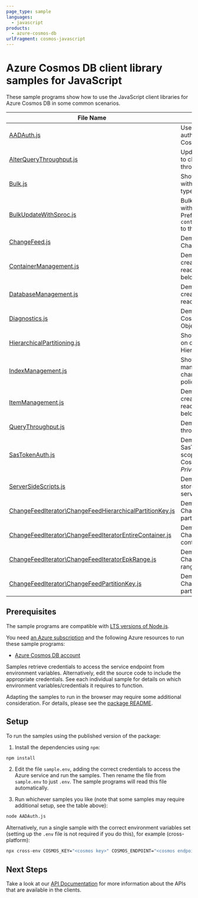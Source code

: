 ```yaml
---
page_type: sample
languages:
  - javascript
products:
  - azure-cosmos-db
urlFragment: cosmos-javascript
---
```


# Azure Cosmos DB client library samples for JavaScript

These sample programs show how to use the JavaScript client libraries for Azure Cosmos DB in some common scenarios.

| **File Name**                                                                                                     | **Description**                                                                                     |
| ----------------------------------------------------------------------------------------------------------------- | --------------------------------------------------------------------------------------------------- |
| [AADAuth.js][aadauth]                                                                                             | Uses AAD credentials to authenticate with the CosmosClient.                                         |
| [AlterQueryThroughput.js][alterquerythroughput]                                                                   | Updates a container offer to change query throughput.                                               |
| [Bulk.js][bulk]                                                                                                   | Shows a simple bulk call with each BulkOperation type.                                              |
| [BulkUpdateWithSproc.js][bulkupdatewithsproc]                                                                     | Bulk Updates documents with a Stored Procedure. Prefer `container.items().bulk()` to this behavior. |
| [ChangeFeed.js][changefeed]                                                                                       | Demonstrates using a ChangeFeed.                                                                    |
| [ContainerManagement.js][containermanagement]                                                                     | Demonstrates container create, read, delete and reading all containers belonging to a database.     |
| [DatabaseManagement.js][databasemanagement]                                                                       | Demonstrates database create, read, delete and reading all databases.                               |
| [Diagnostics.js][diagnostics]                                                                                     | Demonstrates usage of CosmosDiagnostic Object.                                                      |
| [HierarchicalPartitioning.js][hierarchicalpartitioning]                                                           | Shows various operations on containers with Hierarchical Partitioning.                              |
| [IndexManagement.js][indexmanagement]                                                                             | Shows various ways to manage indexing items or changing container index policies.                   |
| [ItemManagement.js][itemmanagement]                                                                               | Demonstrates item creation, read, delete and reading all items belonging to a container.            |
| [QueryThroughput.js][querythroughput]                                                                             | Demonstrates query throughput scenarios.                                                            |
| [SasTokenAuth.js][sastokenauth]                                                                                   | Demonstrates using SasTokens for granting scoped access to Cosmos resources. _Private feature_      |
| [ServerSideScripts.js][serversidescripts]                                                                         | Demonstrates using stored procedures for server side run functions                                  |
| [ChangeFeedIterator\ChangeFeedHierarchicalPartitionKey.js][changefeediterator_changefeedhierarchicalpartitionkey] | Demonstrates using a ChangeFeed for a partition key                                                 |
| [ChangeFeedIterator\ChangeFeedIteratorEntireContainer.js][changefeediterator_changefeediteratorentirecontainer]   | Demonstrates using a ChangeFeed for entire container                                                |
| [ChangeFeedIterator\ChangeFeedIteratorEpkRange.js][changefeediterator_changefeediteratorepkrange]                 | Demonstrates using a ChangeFeed for an epk range                                                    |
| [ChangeFeedIterator\ChangeFeedPartitionKey.js][changefeediterator_changefeedpartitionkey]                         | Demonstrates using a ChangeFeed for a partition key                                                 |

## Prerequisites

The sample programs are compatible with [LTS versions of Node.js](https://github.com/nodejs/release#release-schedule).

You need [an Azure subscription][freesub] and the following Azure resources to run these sample programs:

- [Azure Cosmos DB account][createinstance_azurecosmosdbaccount]

Samples retrieve credentials to access the service endpoint from environment variables. Alternatively, edit the source code to include the appropriate credentials. See each individual sample for details on which environment variables/credentials it requires to function.

Adapting the samples to run in the browser may require some additional consideration. For details, please see the [package README][package].

## Setup

To run the samples using the published version of the package:

1. Install the dependencies using `npm`:

```bash
npm install
```

2. Edit the file `sample.env`, adding the correct credentials to access the Azure service and run the samples. Then rename the file from `sample.env` to just `.env`. The sample programs will read this file automatically.

3. Run whichever samples you like (note that some samples may require additional setup, see the table above):

```bash
node AADAuth.js
```

Alternatively, run a single sample with the correct environment variables set (setting up the `.env` file is not required if you do this), for example (cross-platform):

```bash
npx cross-env COSMOS_KEY="<cosmos key>" COSMOS_ENDPOINT="<cosmos endpoint>" COSMOS_CONTAINER="<cosmos container>" node AADAuth.js
```

## Next Steps

Take a look at our [API Documentation][apiref] for more information about the APIs that are available in the clients.

[aadauth]: https://github.com/Azure/azure-sdk-for-js/blob/main/sdk/cosmosdb/cosmos/samples/v3/javascript/AADAuth.js
[alterquerythroughput]: https://github.com/Azure/azure-sdk-for-js/blob/main/sdk/cosmosdb/cosmos/samples/v3/javascript/AlterQueryThroughput.js
[bulk]: https://github.com/Azure/azure-sdk-for-js/blob/main/sdk/cosmosdb/cosmos/samples/v3/javascript/Bulk.js
[bulkupdatewithsproc]: https://github.com/Azure/azure-sdk-for-js/blob/main/sdk/cosmosdb/cosmos/samples/v3/javascript/BulkUpdateWithSproc.js
[changefeed]: https://github.com/Azure/azure-sdk-for-js/blob/main/sdk/cosmosdb/cosmos/samples/v3/javascript/ChangeFeed.js
[containermanagement]: https://github.com/Azure/azure-sdk-for-js/blob/main/sdk/cosmosdb/cosmos/samples/v3/javascript/ContainerManagement.js
[databasemanagement]: https://github.com/Azure/azure-sdk-for-js/blob/main/sdk/cosmosdb/cosmos/samples/v3/javascript/DatabaseManagement.js
[diagnostics]: https://github.com/Azure/azure-sdk-for-js/blob/main/sdk/cosmosdb/cosmos/samples/v3/javascript/Diagnostics.js
[hierarchicalpartitioning]: https://github.com/Azure/azure-sdk-for-js/blob/main/sdk/cosmosdb/cosmos/samples/v3/javascript/HierarchicalPartitioning.js
[indexmanagement]: https://github.com/Azure/azure-sdk-for-js/blob/main/sdk/cosmosdb/cosmos/samples/v3/javascript/IndexManagement.js
[itemmanagement]: https://github.com/Azure/azure-sdk-for-js/blob/main/sdk/cosmosdb/cosmos/samples/v3/javascript/ItemManagement.js
[querythroughput]: https://github.com/Azure/azure-sdk-for-js/blob/main/sdk/cosmosdb/cosmos/samples/v3/javascript/QueryThroughput.js
[sastokenauth]: https://github.com/Azure/azure-sdk-for-js/blob/main/sdk/cosmosdb/cosmos/samples/v3/javascript/SasTokenAuth.js
[serversidescripts]: https://github.com/Azure/azure-sdk-for-js/blob/main/sdk/cosmosdb/cosmos/samples/v3/javascript/ServerSideScripts.js
[changefeediterator_changefeedhierarchicalpartitionkey]: https://github.com/Azure/azure-sdk-for-js/blob/main/sdk/cosmosdb/cosmos/samples/v3/javascript/ChangeFeedIterator\ChangeFeedHierarchicalPartitionKey.js
[changefeediterator_changefeediteratorentirecontainer]: https://github.com/Azure/azure-sdk-for-js/blob/main/sdk/cosmosdb/cosmos/samples/v3/javascript/ChangeFeedIterator\ChangeFeedIteratorEntireContainer.js
[changefeediterator_changefeediteratorepkrange]: https://github.com/Azure/azure-sdk-for-js/blob/main/sdk/cosmosdb/cosmos/samples/v3/javascript/ChangeFeedIterator\ChangeFeedIteratorEpkRange.js
[changefeediterator_changefeedpartitionkey]: https://github.com/Azure/azure-sdk-for-js/blob/main/sdk/cosmosdb/cosmos/samples/v3/javascript/ChangeFeedIterator\ChangeFeedPartitionKey.js
[apiref]: https://docs.microsoft.com/javascript/api/@azure/cosmos
[freesub]: https://azure.microsoft.com/free/
[createinstance_azurecosmosdbaccount]: https://docs.microsoft.com/azure/cosmos-db/how-to-manage-database-account#create-an-account
[package]: https://github.com/Azure/azure-sdk-for-js/tree/main/sdk/cosmosdb/cosmos/README.md
